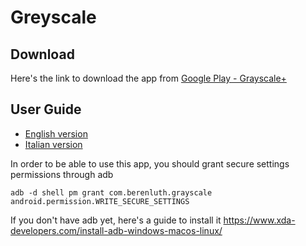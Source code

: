 # Greyscale

## Download
Here's the link to download the app from [Google Play - Grayscale+](https://play.google.com/store/apps/details?id=com.berenluth.grayscale)

## User Guide

- [English version](https://github.com/BerenLuth/Greyscale/blob/master/user_guides/en_guide.md)
- [Italian version](https://github.com/BerenLuth/Greyscale/blob/master/user_guides/it_guide.md)

In order to be able to use this app, you should grant secure settings permissions through adb

    adb -d shell pm grant com.berenluth.grayscale android.permission.WRITE_SECURE_SETTINGS

If you don't have adb yet, here's a guide to install it https://www.xda-developers.com/install-adb-windows-macos-linux/
